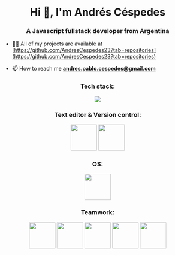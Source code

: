 <h1 align="center">Hi 👋, I'm Andrés Céspedes</h1>
<h3 align="center">A Javascript fullstack developer from Argentina</h3>

- 👨‍💻 All of my projects are available at [https://github.com/AndresCespedes23?tab=repositories](https://github.com/AndresCespedes23?tab=repositories)

- 📫 How to reach me **andres.pablo.cespedes@gmail.com**


<h3 align="center">Tech stack:</h3>

<p align="center"> 
  <img src="https://upload.wikimedia.org/wikipedia/commons/thumb/9/94/MERN-logo.png/640px-MERN-logo.png"> 
</p>

<h3 align="center">Text editor & Version control:</h3> 
<p align="center"> 
  <img src="https://logowik.com/content/uploads/images/visual-studio-code7642.jpg" width="70" height="70">
  <img src="https://pic.clubic.com/v1/images/1506201/raw" width="70" height="70">
</p>

<h3 align="center">OS:</h3> 
<p align="center"> 
  <img src="https://icon-library.com/images/png-to-icon-windows-10/png-to-icon-windows-10-10.jpg" width="70" height="70"> 
</p>

<h3 align="center">Teamwork:</h3> 
<p align="center"> 
  <img src="https://j2logo.com/wp-content/uploads/slack-logo.png" width="70" height="70">
  <img src="https://logodownload.org/wp-content/uploads/2017/11/discord-logo-4-1.png" width="70" height="70">
  <img src="https://cdn.worldvectorlogo.com/logos/zoom-app.svg" width="70" height="70">
  <img src="https://cdn.worldvectorlogo.com/logos/google-meet-icon-2020-.svg" width="70" height="70">
  <img src="https://cdn.worldvectorlogo.com/logos/trello.svg" width="70" height="70">
</p>
